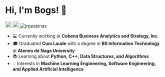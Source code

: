 Hi, I'm Bogs! 👋
===
<!-- ![visitors](https://visitor-badge.glitch.me/badge?page_id=$jrpespinas) -->
<a href="https://www.linkedin.com/in/jrpespinas/" target="_blank"><img src="https://img.shields.io/badge/LinkedIn-0077B5?style=for-the-badge&logo=linkedin&logoColor=white" height=20></a>
<a href="mailto:jrpespinas@gmail.com?subject=Hi! Found you on Github!" rel="nofollow noreferrer"> <img src="https://img.shields.io/badge/Gmail-D14836?style=for-the-badge&logo=gmail&logoColor=white" height=20> </a> <img src="https://komarev.com/ghpvc/?username=jrpespinas" alt="jrpespinas" /> 

 
- 💻 Currently working at **Cobena Business Analytics and Strategy, Inc.**
- 🎓 Graduated **Cum Laude** with a degree in **BS Information Technology** at **Ateneo de Naga University**
- 📚 Learning about **Python, C++, Data Structures, and Algorithms**
- 💡 Interests in **Machine Learning Engineering, Software Engineering, and Applied Artificial Intelligence**

